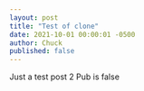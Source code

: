 ```yaml
---
layout: post
title: "Test of clone"
date: 2021-10-01 00:00:01 -0500
author: Chuck
published: false
---
```


Just a test post 2
 Pub is false
